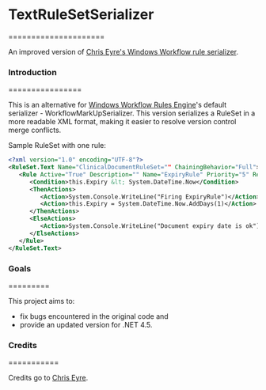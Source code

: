 # TextRuleSetSerializer
=====================

An improved version of [Chris Eyre's Windows Workflow rule serializer](http://devrants.blog.com/2009/03/23/a-better-wf-rule-serializer/).


### Introduction
================

This is an alternative for [Windows Workflow Rules Engine](http://msdn.microsoft.com/en-us/library/dd554919.aspx)'s default serializer - WorkflowMarkUpSerializer.
This version serializes a RuleSet in a more readable XML format, making it easier to resolve version control merge conflicts.

Sample RuleSet with one rule:

```xml
<?xml version="1.0" encoding="UTF-8"?>
<RuleSet.Text Name="ClinicalDocumentRuleSet="" ChainingBehavior="Full">
   <Rule Active="True" Description="" Name="ExpiryRule" Priority="5" ReevaluationBehavior="Always">
      <Condition>this.Expiry &lt; System.DateTime.Now</Condition>
      <ThenActions>
         <Action>System.Console.WriteLine("Firing ExpiryRule")</Action>
         <Action>this.Expiry = System.DateTime.Now.AddDays(1)</Action>
      </ThenActions>
      <ElseActions>
         <Action>System.Console.WriteLine("Document expiry date is ok")</Action>
      </ElseActions>
   </Rule>
</RuleSet.Text>
```


### Goals
=========

This project aims to:
* fix bugs encountered in the original code and
* provide an updated version for .NET 4.5.


### Credits
===========

Credits go to [Chris Eyre](http://devrants.blog.com/author/chris-19/).
